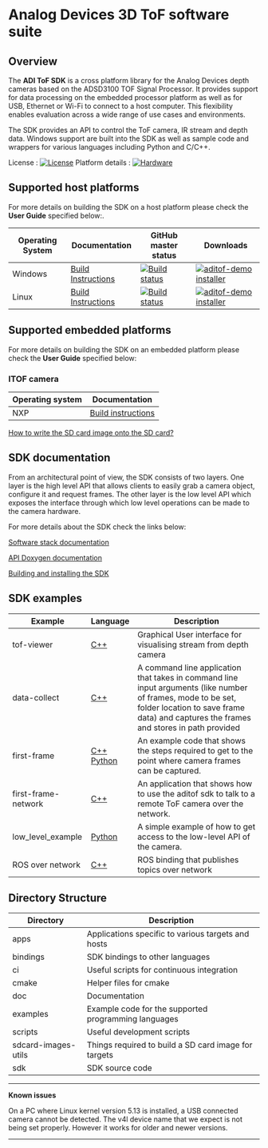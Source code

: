 # Analog Devices 3D ToF software suite 

## Overview
The **ADI ToF SDK** is a cross platform library for the Analog Devices depth cameras based on the ADSD3100 TOF Signal Processor. It provides support for data processing on the embedded processor platform as well as for USB, Ethernet or Wi-Fi to connect to a host computer. This flexibility enables evaluation across a wide range of use cases and environments.

The SDK provides an API to control the ToF camera, IR stream and depth data. Windows support are built into the SDK as well as sample code and wrappers for various languages including Python and C/C++.

License : [![License](https://img.shields.io/badge/license-MIT-blue.svg)](https://github.com/analogdevicesinc/ToF/blob/master/LICENSE)
Platform details : [![Hardware](https://img.shields.io/badge/hardware-wiki-green.svg)]()

## Supported host platforms

For more details on building the SDK on a host platform please check the **User Guide** specified below:.

| Operating System | Documentation | GitHub master status | Downloads |
| --------- | ----------- | ----------- | ----------- |
| Windows | [Build Instructions](scripts/windows) | [![Build status](https://ci.appveyor.com/api/projects/status/46t36hmy77ejrf88/branch/master?svg=true)](https://ci.appveyor.com/project/analogdevicesinc/ToF/branch/master) | [![aditof-demo installer](https://img.shields.io/badge/release-aditof_demo_installer-blue.svg)](https://github.com/analogdevicesinc/ToF/releases/latest) |
| Linux | [Build Instructions](doc/itof/linux_build_instructions.md) | [![Build status](https://ci.appveyor.com/api/projects/status/46t36hmy77ejrf88/branch/master?svg=true)](https://ci.appveyor.com/project/analogdevicesinc/ToF/branch/master) | [![aditof-demo installer](https://img.shields.io/badge/release-aditof_demo_installer-blue.svg)](https://github.com/analogdevicesinc/ToF/releases/latest) |

## Supported embedded platforms

For more details on building the SDK on an embedded platform please check the **User Guide** specified below:
### ITOF camera
| Operating system | Documentation |
| --------- | ----------- |
| NXP | [Build instructions](doc/itof/nxp_build_instructions.md) |

[How to write the SD card image onto the SD card?](doc/sdcard_burn.md)

## SDK documentation

From an architectural point of view, the SDK consists of two layers. One layer is the high level API that allows clients to easily grab a camera object, configure it and request frames. The other layer is the low level API which exposes the interface through which low level operations can be made to the camera hardware.

For more details about the SDK check the links below:

[Software stack documentation](https://github.com/analogdevicesinc/ToF/blob/master/sdk/readme.md)

[API Doxygen documentation](https://analogdevicesinc.github.io/ToF/)

[Building and installing the SDK](https://github.com/analogdevicesinc/ToF/tree/master/cmake/)

## SDK examples
| Example | Language | Description |
| --------- | ------------- | ----------- |
| tof-viewer | <a href="https://github.com/analogdevicesinc/ToF/tree/master/examples/tof-viewer"> C++ </a> | Graphical User interface for visualising stream from depth camera |
| data-collect | <a href="https://github.com/analogdevicesinc/ToF/tree/master/examples/data_collect"> C++ </a> | A command line application that takes in command line input arguments (like number of frames, mode to be set, folder location to save frame data) and captures the frames and stores in path provided |
| first-frame | <a href="https://github.com/analogdevicesinc/ToF/tree/master/examples/first-frame"> C++ </a> <br> <a href="https://github.com/analogdevicesinc/ToF/tree/master/bindings/python/examples/first_frame"> Python </a> | An example code that shows the steps required to get to the point where camera frames can be captured. |
| first-frame-network | <a href="https://github.com/analogdevicesinc/ToF/tree/master/examples/first-frame-network"> C++ </a> | An application that shows how to use the aditof sdk to talk to a remote ToF camera over the network. |
| low_level_example | <a href="https://github.com/analogdevicesinc/ToF/tree/master/bindings/python/examples/low_level_example"> Python</a> | A simple example of how to get access to the low-level API of the camera. |
| ROS over network | <a href="https://github.com/analogdevicesinc/ToF/tree/master/bindings/ros/"> C++</a> | ROS binding that publishes topics over network |

## Directory Structure
| Directory | Description |
| --------- | ----------- |
| apps | Applications specific to various targets and hosts |
| bindings | SDK bindings to other languages |
| ci | Useful scripts for continuous integration |
| cmake | Helper files for cmake |
| doc | Documentation |
| examples | Example code for the supported programming languages |
| scripts | Useful development scripts |
| sdcard-images-utils | Things required to build a SD card image for targets |
| sdk | SDK source code |

---
**Known issues**

On a PC where Linux kernel version 5.13 is installed, a USB connected camera cannot be detected. The v4l device name that we expect is not being set properly. However it works for older and newer versions. 

---
